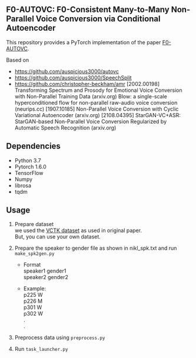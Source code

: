 ## F0-AUTOVC: F0-Consistent Many-to-Many Non-Parallel Voice Conversion via Conditional Autoencoder  
This repository provides a PyTorch implementation of the paper [F0-AUTOVC](https://arxiv.org/abs/2004.07370).

Based on
- https://github.com/auspicious3000/autovc
- https://github.com/auspicious3000/SpeechSplit
- https://github.com/christopher-beckham/amr
[2002.00198] Transforming Spectrum and Prosody for Emotional Voice Conversion with Non-Parallel Training Data (arxiv.org)
Blow: a single-scale hyperconditioned flow for non-parallel raw-audio voice conversion (neurips.cc)
[1907.10185] Non-Parallel Voice Conversion with Cyclic Variational Autoencoder (arxiv.org)
[2108.04395] StarGAN-VC+ASR: StarGAN-based Non-Parallel Voice Conversion Regularized by Automatic Speech Recognition (arxiv.org)
## Dependencies
- Python 3.7
- Pytorch 1.6.0
- TensorFlow
- Numpy
- librosa
- tqdm

## Usage
1. Prepare dataset<br>
    we used the [VCTK dataset](http://www.udialogue.org/download/cstr-vctk-corpus.html) as used in original paper.  
    But, you can use your own dataset.
    
2. Prepare the speaker to gender file as shown in nikl_spk.txt and run ```make_spk2gen.py```  
    * Format  
    speaker1 gender1  
    speaker2 gender2  
    
    * Example:  
        p225    W  
        p226    M  
        p301    W  
        p302    W  
        .  
        .

3. Preprocess data using ```preprocess.py```  

4. Run ```task_launcher.py```
